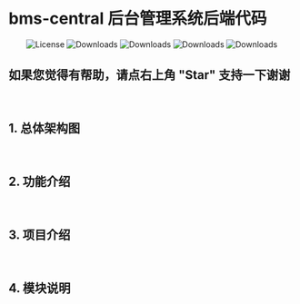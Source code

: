 # bms-central  后台管理系统后端代码

<p align="center">
  <img src='https://img.shields.io/badge/license-Apache%202-4EB1BA.svg' alt='License'/>
  <img src="https://img.shields.io/badge/Spring%20Boot-2.2.8.RELEASE-blue" alt="Downloads"/>
  <img src="https://img.shields.io/badge/Spring%20Cloud-Hoxton.SR6-blue" alt="Downloads"/>
  <img src="https://img.shields.io/badge/Spring%20Cloud%20Alibaba-2.2.1.RELEASE-blue" alt="Downloads"/>
  <img src="https://img.shields.io/badge/Elasticsearch-7.x-brightgreen" alt="Downloads"/>
</p>

## 如果您觉得有帮助，请点右上角 "Star" 支持一下谢谢
&nbsp;
## 1. 总体架构图

&nbsp;
## 2. 功能介绍

&nbsp;
## 3. 项目介绍

&nbsp;
## 4. 模块说明
```lua
```
